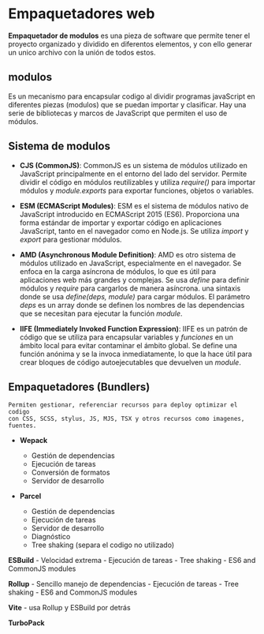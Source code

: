 # Empaquetadores web

__Empaquetador de modulos__ es una pieza de software que permite tener el proyecto organizado y dividido en diferentos elementos, y con ello generar un unico archivo con la unión de todos estos.


## modulos
Es un mecanismo para encapsular codigo al dividir programas javaScript en diferentes piezas (modulos)  que se puedan importar y clasificar. Hay una serie de bibliotecas y marcos de JavaScript que permiten el uso de módulos.



## Sistema de modulos

- __CJS (CommonJS)__: CommonJS es un sistema de módulos utilizado en JavaScript principalmente en el entorno del lado del servidor. Permite dividir el código en módulos reutilizables y utiliza _require()_ para importar módulos y _module.exports_ para exportar funciones, objetos o variables.

- __ESM (ECMAScript Modules)__: ESM es el sistema de módulos nativo de JavaScript introducido en ECMAScript 2015 (ES6). Proporciona una forma estándar de importar y exportar código en aplicaciones JavaScript, tanto en el navegador como en Node.js. Se utiliza _import_ y _export_ para gestionar módulos.

- __AMD (Asynchronous Module Definition)__: AMD es otro sistema de módulos utilizado en JavaScript, especialmente en el navegador. Se enfoca en la carga asíncrona de módulos, lo que es útil para aplicaciones web más grandes y complejas. Se usa _define_ para definir módulos y _require_ para cargarlos de manera asíncrona. una sintaxis donde se usa _define(deps, module)_ para cargar módulos. El parámetro _deps_ es un array donde se definen los nombres de las dependencias que se necesitan para ejecutar la función _module_.

- __IIFE (Immediately Invoked Function Expression)__: IIFE es un patrón de código que se utiliza para encapsular variables y _funciones_ en un ámbito local para evitar contaminar el ámbito global. Se define una función anónima y se la invoca inmediatamente, lo que la hace útil para crear bloques de código autoejecutables que devuelven un _module_.


## Empaquetadores (Bundlers)
    Permiten gestionar, referenciar recursos para deploy optimizar el codigo
    con CSS, SCSS, stylus, JS, MJS, TSX y otros recursos como imagenes, fuentes.

- __Wepack__
    - Gestión de dependencias
    - Ejecución de tareas
    - Conversión de formatos
    - Servidor de desarrollo

- __Parcel__
    - Gestión de dependencias
    - Ejecución de tareas
    - Servidor de desarrollo
    - Diagnóstico
    - Tree shaking (separa el codigo no utilizado)

__ESBuild__
    - Velocidad extrema
    - Ejecución de tareas
    - Tree shaking
    - ES6 and CommonJS modules

__Rollup__
    - Sencillo manejo de dependencias
    - Ejecución de tareas
    - Tree shaking
    - ES6 and CommonJS modules

__Vite__
    - usa Rollup y ESBuild por detrás

__TurboPack__
